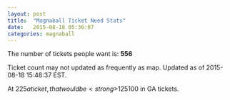 ```yaml
---
layout: post
title:  "Magnaball Ticket Need Stats"
date:   2015-08-18 05:36:07
categories: magnaball
---
```


The number of tickets people want is: <strong>556</strong>

Ticket count may not updated as frequently as map. Updated as of 2015-08-18 15:48:37 EST.

At $225 a ticket, that would be <strong>$125100</strong> in GA tickets.